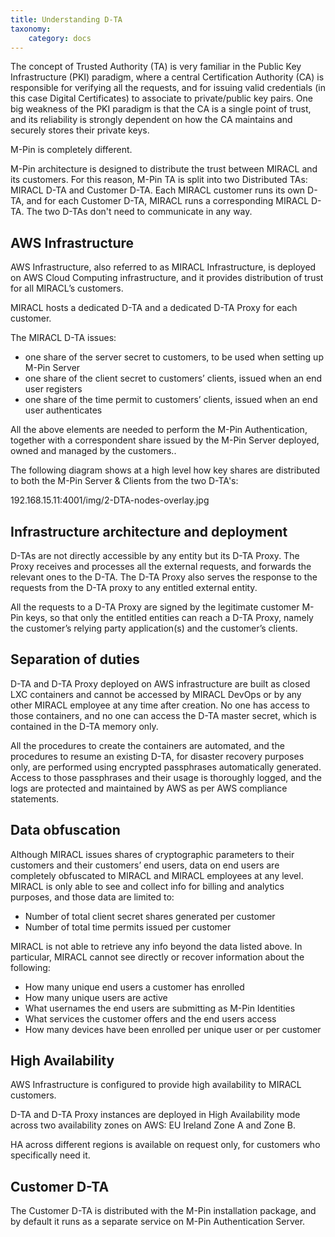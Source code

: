 ```yaml
---
title: Understanding D-TA
taxonomy:
    category: docs
---
```


The concept of Trusted Authority (TA) is very familiar in the Public Key Infrastructure (PKI) paradigm, where a central Certification Authority (CA) is responsible for verifying all the requests, and for issuing valid credentials (in this case Digital Certificates) to associate to private/public key pairs. One big weakness of the PKI paradigm is that the CA is a single point of trust, and its reliability is strongly dependent on how the CA maintains and securely stores their private keys.

M-Pin is completely different.

M-Pin architecture is designed to distribute the trust between MIRACL and its customers. For this reason, M-Pin TA is split into two Distributed TAs: MIRACL D-TA and Customer D-TA. Each MIRACL customer runs its own D-TA, and for each Customer D-TA, MIRACL runs a corresponding MIRACL D-TA. The two D-TAs don't need to communicate in any way.

## AWS Infrastructure

AWS Infrastructure, also referred to as MIRACL Infrastructure, is deployed on AWS Cloud Computing infrastructure, and it provides distribution of trust for all MIRACL’s customers.

MIRACL hosts a dedicated D-TA and a dedicated D-TA Proxy for each customer.  

The MIRACL D-TA issues:

*   one share of the server secret to customers, to be used when setting up M-Pin Server
*   one share of the client secret to customers’ clients, issued when an end user registers
*   one share of the time permit to customers’ clients, issued when an end user authenticates

All the above elements are needed to perform the M-Pin Authentication, together with a correspondent share issued by the M-Pin Server deployed, owned and managed by the customers.. 

The following diagram shows at a high level how key shares are distributed to both the M-Pin Server & Clients from the two D-TA's:

192.168.15.11:4001/img/2-DTA-nodes-overlay.jpg

## Infrastructure architecture and deployment

D-TAs are not directly accessible by any entity but its D-TA Proxy. The Proxy receives and processes all the external requests, and forwards the relevant ones to the D-TA. The D-TA Proxy also serves the response to the requests from the D-TA proxy to any entitled external entity.

All the requests to a D-TA Proxy are signed by the legitimate customer M-Pin keys, so that only the entitled entities can reach a D-TA Proxy, namely the customer’s relying party application(s) and the customer’s clients.

## Separation of duties

D-TA and D-TA Proxy deployed on AWS infrastructure are built as closed LXC containers and cannot be accessed by MIRACL DevOps or by any other MIRACL employee at any time after creation. No one has access to those containers, and no one can access the D-TA master secret, which is contained in the D-TA memory only.

All the procedures to create the containers are automated, and the procedures to resume an existing D-TA, for disaster recovery purposes only, are performed using encrypted passphrases automatically generated. Access to those passphrases and their usage is thoroughly logged, and the logs are protected and maintained by AWS as per AWS compliance statements.

## Data obfuscation

Although MIRACL issues shares of cryptographic parameters to their customers and their customers’ end users, data on end users are completely obfuscated to MIRACL and MIRACL employees at any level. MIRACL is only able to see and collect info for billing and analytics purposes, and those data are limited to:

*   Number of total client secret shares generated per customer
*   Number of total time permits issued per customer

MIRACL is not able to retrieve any info beyond the data listed above. In particular, MIRACL cannot see directly or recover information about the following:

*   How many unique end users a customer has enrolled
*   How many unique users are active
*   What usernames the end users are submitting as M-Pin Identities
*   What services the customer offers and the end users access
*   How many devices have been enrolled per unique user or per customer

## High Availability

AWS Infrastructure is configured to provide high availability to MIRACL customers.

D-TA and D-TA Proxy instances are deployed in High Availability mode across two availability zones on AWS: EU Ireland Zone A and Zone B.

HA across different regions is available on request only, for customers who specifically need it.

## Customer D-TA

The Customer D-TA is distributed with the M-Pin installation package, and by default it runs as a separate service on M-Pin Authentication Server.